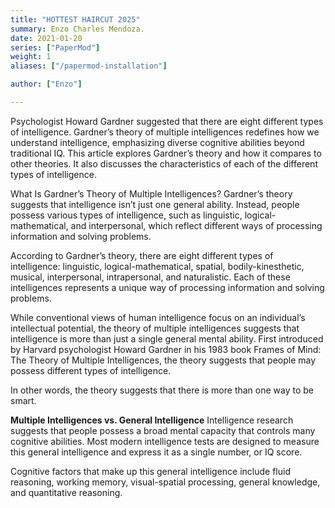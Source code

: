 ```yaml
---
title: "HOTTEST HAIRCUT 2025"
summary: Enzo Charles Mendoza.
date: 2021-01-20
series: ["PaperMod"]
weight: 1
aliases: ["/papermod-installation"]

author: ["Enzo"]

---
```


Psychologist Howard Gardner suggested that there are eight different types of intelligence. Gardner’s theory of multiple intelligences redefines how we understand intelligence, emphasizing diverse cognitive abilities beyond traditional IQ. This article explores Gardner’s theory and how it compares to other theories. It also discusses the characteristics of each of the different types of intelligence. 

What Is Gardner’s Theory of Multiple Intelligences?
Gardner’s theory suggests that intelligence isn’t just one general ability. Instead, people possess various types of intelligence, such as linguistic, logical-mathematical, and interpersonal, which reflect different ways of processing information and solving problems.

According to Gardner’s theory, there are eight different types of intelligence: linguistic, logical-mathematical, spatial, bodily-kinesthetic, musical, interpersonal, intrapersonal, and naturalistic. Each of these intelligences represents a unique way of processing information and solving problems.

While conventional views of human intelligence focus on an individual’s intellectual potential, the theory of multiple intelligences suggests that intelligence is more than just a single general mental ability. First introduced by Harvard psychologist Howard Gardner in his 1983 book Frames of Mind: The Theory of Multiple Intelligences, the theory suggests that people may possess different types of intelligence.

In other words, the theory suggests that there is more than one way to be smart.

**Multiple Intelligences vs. General Intelligence**
Intelligence research suggests that people possess a broad mental capacity that controls many cognitive abilities. Most modern intelligence tests are designed to measure this general intelligence and express it as a single number, or IQ score.

Cognitive factors that make up this general intelligence include fluid reasoning, working memory, visual-spatial processing, general knowledge, and quantitative reasoning.